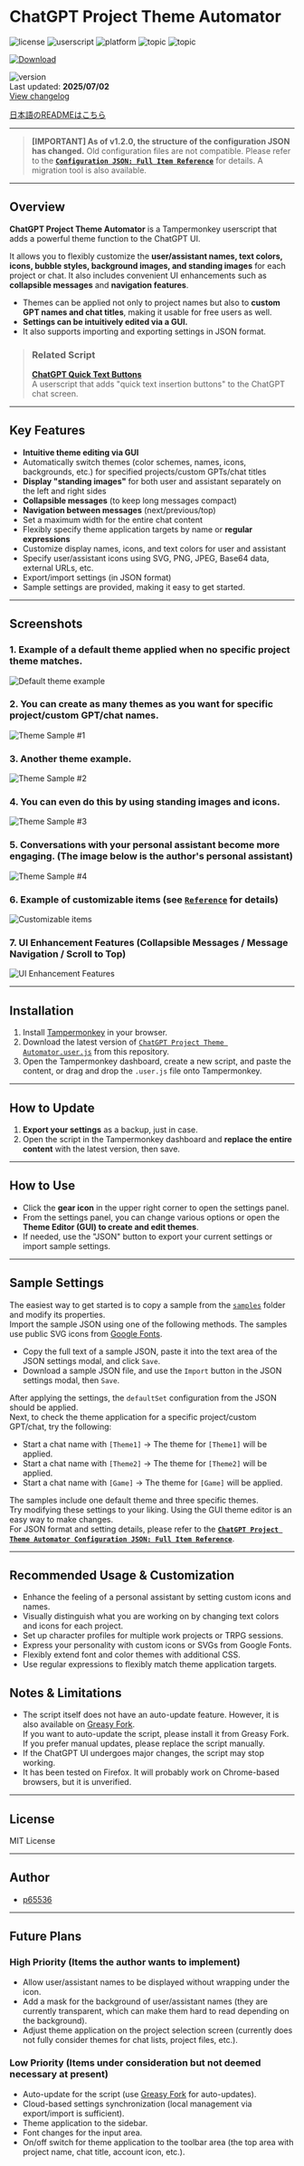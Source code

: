 # ChatGPT Project Theme Automator

![license](https://img.shields.io/badge/license-MIT-green)
![userscript](https://img.shields.io/badge/userscript-Tampermonkey-blueviolet)
![platform](https://img.shields.io/badge/platform-ChatGPT-lightgrey)
![topic](https://img.shields.io/badge/topic-theme_automator-ff69b4)
![topic](https://img.shields.io/badge/topic-ui_enhancement-9cf)

[![Download](https://img.shields.io/badge/Download-ChatGPT_Project_Theme_Automator.user.js-blue?style=flat-square&logo=download)](https://github.com/p65536/ChatGPT-Project-Theme-Automator/raw/main/ChatGPT%20Project%20Theme%20Automator.user.js)

![version](https://img.shields.io/badge/version-1.2.1-blue)  
Last updated: **2025/07/02**  
[View changelog](./CHANGELOG.md)

[日本語のREADMEはこちら](./README_ja.md)

---

> **[IMPORTANT] As of v1.2.0, the structure of the configuration JSON has changed.** Old configuration files are not compatible. Please refer to the **[`Configuration JSON: Full Item Reference`](./docs/manual_json.md)** for details. A migration tool is also available.

---

## Overview

**ChatGPT Project Theme Automator** is a Tampermonkey userscript that adds a powerful theme function to the ChatGPT UI.

It allows you to flexibly customize the **user/assistant names, text colors, icons, bubble styles, background images, and standing images** for each project or chat. It also includes convenient UI enhancements such as **collapsible messages** and **navigation features**.

* Themes can be applied not only to project names but also to **custom GPT names and chat titles**, making it usable for free users as well.
* **Settings can be intuitively edited via a GUI.**
* It also supports importing and exporting settings in JSON format.

> ### Related Script
>
> **[ChatGPT Quick Text Buttons](https://github.com/p65536/ChatGPT-Quick-Text-Buttons)**  
> A userscript that adds "quick text insertion buttons" to the ChatGPT chat screen.

---

## Key Features

* **Intuitive theme editing via GUI**
* Automatically switch themes (color schemes, names, icons, backgrounds, etc.) for specified projects/custom GPTs/chat titles
* **Display "standing images"** for both user and assistant separately on the left and right sides
* **Collapsible messages** (to keep long messages compact)
* **Navigation between messages** (next/previous/top)
* Set a maximum width for the entire chat content
* Flexibly specify theme application targets by name or **regular expressions**
* Customize display names, icons, and text colors for user and assistant
* Specify user/assistant icons using SVG, PNG, JPEG, Base64 data, external URLs, etc.
* Export/import settings (in JSON format)
* Sample settings are provided, making it easy to get started.

---

## Screenshots

### 1. Example of a default theme applied when no specific project theme matches.

![Default theme example](./docs/cpta_theme_sample_default.webp)

### 2. You can create as many themes as you want for specific project/custom GPT/chat names.

![Theme Sample #1](./docs/cpta_theme_sample_theme1.webp)

### 3. Another theme example.

![Theme Sample #2](./docs/cpta_theme_sample_theme2.webp)

### 4. You can even do this by using standing images and icons.

![Theme Sample #3](./docs/cpta_theme_sample_game.webp)

### 5. Conversations with your personal assistant become more engaging. (The image below is the author's personal assistant)

![Theme Sample #4](./docs/cpta_theme_sample_haruna.webp)

### 6. Example of customizable items (see [`Reference`](./docs/manual_json.md) for details)

![Customizable items](./docs/cpta_customizable_items.webp)

### 7. UI Enhancement Features (Collapsible Messages / Message Navigation / Scroll to Top)

![UI Enhancement Features](./docs/cpta_features.webp)

---

## Installation

1.  Install [Tampermonkey](https://www.tampermonkey.net/) in your browser.
2.  Download the latest version of
    [`ChatGPT Project Theme Automator.user.js`](./ChatGPT%20Project%20Theme%20Automator.user.js) from this repository.
3.  Open the Tampermonkey dashboard, create a new script, and paste the content, or drag and drop the `.user.js` file onto Tampermonkey.

---

## How to Update

1.  **Export your settings** as a backup, just in case.
2.  Open the script in the Tampermonkey dashboard and **replace the entire content** with the latest version, then save.

---

## How to Use

* Click the **gear icon** in the upper right corner to open the settings panel.
* From the settings panel, you can change various options or open the **Theme Editor (GUI) to create and edit themes**.
* If needed, use the "JSON" button to export your current settings or import sample settings.

---

## Sample Settings

The easiest way to get started is to copy a sample from the [`samples`](./samples) folder and modify its properties.  
Import the sample JSON using one of the following methods. The samples use public SVG icons from [Google Fonts](https://fonts.google.com/icons).

* Copy the full text of a sample JSON, paste it into the text area of the JSON settings modal, and click `Save`.
* Download a sample JSON file, and use the `Import` button in the JSON settings modal, then `Save`.

After applying the settings, the `defaultSet` configuration from the JSON should be applied.  
Next, to check the theme application for a specific project/custom GPT/chat, try the following:

* Start a chat name with `[Theme1]` -> The theme for `[Theme1]` will be applied.
* Start a chat name with `[Theme2]` -> The theme for `[Theme2]` will be applied.
* Start a chat name with `[Game]` -> The theme for `[Game]` will be applied.

The samples include one default theme and three specific themes.  
Try modifying these settings to your liking. Using the GUI theme editor is an easy way to make changes.  
For JSON format and setting details, please refer to the **[`ChatGPT Project Theme Automator Configuration JSON: Full Item Reference`](./docs/manual_json.md)**.

---


## Recommended Usage & Customization

  * Enhance the feeling of a personal assistant by setting custom icons and names.
  * Visually distinguish what you are working on by changing text colors and icons for each project.
  * Set up character profiles for multiple work projects or TRPG sessions.
  * Express your personality with custom icons or SVGs from Google Fonts.
  * Flexibly extend font and color themes with additional CSS.
  * Use regular expressions to flexibly match theme application targets.

## Notes & Limitations

  * The script itself does not have an auto-update feature. However, it is also available on [Greasy Fork](https://greasyfork.org/en/scripts/537656-chatgpt-project-theme-automator).  
    If you want to auto-update the script, please install it from Greasy Fork.  
    If you prefer manual updates, please replace the script manually.
  * If the ChatGPT UI undergoes major changes, the script may stop working.
  * It has been tested on Firefox. It will probably work on Chrome-based browsers, but it is unverified.

---

## License

MIT License

---

## Author

  * [p65536](https://github.com/p65536)

---

## Future Plans

### High Priority (Items the author wants to implement)

  * Allow user/assistant names to be displayed without wrapping under the icon.
  * Add a mask for the background of user/assistant names (they are currently transparent, which can make them hard to read depending on the background).
  * Adjust theme application on the project selection screen (currently does not fully consider themes for chat lists, project files, etc.).
  
### Low Priority (Items under consideration but not deemed necessary at present)

  * Auto-update for the script (use [Greasy Fork](https://greasyfork.org/en/scripts/537656-chatgpt-project-theme-automator) for auto-updates).
  * Cloud-based settings synchronization (local management via export/import is sufficient).
  * Theme application to the sidebar.
  * Font changes for the input area.
  * On/off switch for theme application to the toolbar area (the top area with project name, chat title, account icon, etc.).
